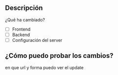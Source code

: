 ## Descripción
¿Qué ha cambiado?

- [ ] Frontend
- [ ] Backend
- [ ] Configuración del server

## ¿Cómo puedo probar los cambios?
en que url y forma puedo ver el update
